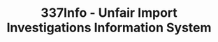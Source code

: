 ---
bigquery: https://console.cloud.google.com/bigquery?p=patents-public-data&d=usitc_investigations&page=dataset&project=sheets-management-319211
citation: US International Trade Commission 337Info Unfair Import Investigations Information
  System
contributors: US International Trade Comission
cost: None
description: US International Trade Commission 337Info Unfair Import Investigations
  Information System contains data on investigations done under Section 337. Section
  337 declares the infringement of certain statutory intellectual property rights
  and other forms of unfair competition in import trade to be unlawful practices.
  Most Section 337 investigations involve allegations of patent or registered trademark
  infringement.
documentation: FAQ and tutorial available on the site
last_edit: Mon, 04 Apr 2022 19:10:40 GMT
location: https://pubapps2.usitc.gov/337external/
maintained_by: US International Trade Comission
schema_fields: '[''lastUpdated'', ''title'', ''dateCreated'', ''aljAssigned'', ''issueDateOtherNonFinal'',
  ''patentNumber'', ''trademarkNumbers'', ''dateComplaintFiled'', ''publication_number'',
  ''scheduledStartDateEvidHear'', ''copyrightNumbers'', ''complainant'', ''finalDetNoViolation'',
  ''internalRemand'', ''currentStatus'', ''teoReliefGranted'', ''teoIdIssueDate'',
  ''finalIdOnViolationDue'', ''finalIdOnViolationIssue'', ''scheduledEndDateEvidHear'',
  ''investigationType'', ''gcAttorney'', ''currentActiveALJ'', ''ouiiAttorney'', ''dateOfPublicationFrNotice'',
  ''endDateMarkmanHearing'', ''ouiiParticipation'', ''reportingRequirements'', ''teoIdDueDate'',
  ''actualStartDateEvidHear'', ''respondent'', ''finalDetViolation'', ''htsNumbers'',
  ''teoProceedingInvolved'', ''docketNo'', ''startDateMarkmanHearing'', ''investigationNo'',
  ''investigationTermDate'', ''id'', ''markmanHearing'', ''patentNumbers'', ''actualEndDateEvidHear'',
  ''cafcAppeals'', ''invUnfairAct'', ''targetDate'']'
shortname: unfair_import_investigations
tags:
- import
- legal
- trade
timeframe: 2008-2021 (prior to 2008 downloadable as a JSON file)
title: 337Info - Unfair Import Investigations Information System
uuid: 2721f5ec-e599-4890-9265-9706719fc71e
---